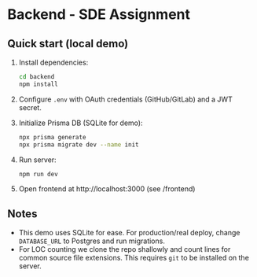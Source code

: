 # Backend - SDE Assignment

## Quick start (local demo)

1. Install dependencies:
   ```bash
   cd backend
   npm install
   ```

2. Configure `.env` with OAuth credentials (GitHub/GitLab) and a JWT secret.

3. Initialize Prisma DB (SQLite for demo):
   ```bash
   npx prisma generate
   npx prisma migrate dev --name init
   ```

4. Run server:
   ```bash
   npm run dev
   ```

5. Open frontend at http://localhost:3000 (see /frontend)

## Notes

- This demo uses SQLite for ease. For production/real deploy, change `DATABASE_URL` to Postgres and run migrations.
- For LOC counting we clone the repo shallowly and count lines for common source file extensions. This requires `git` to be installed on the server.
